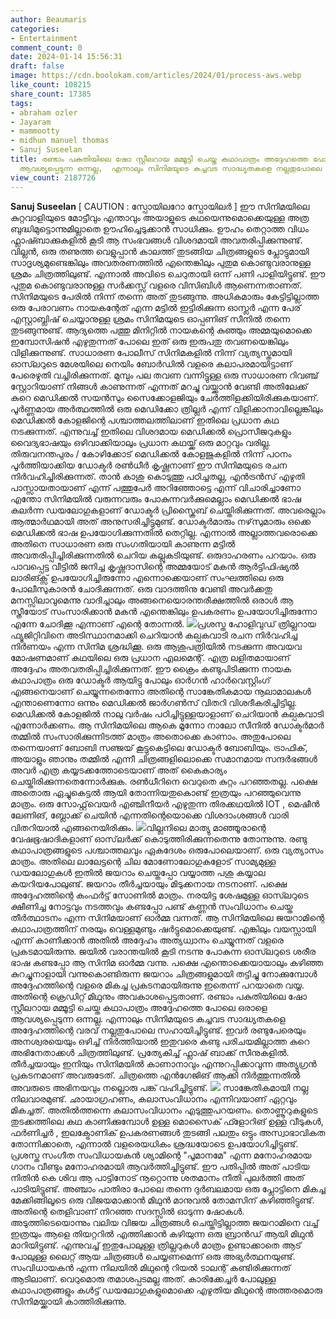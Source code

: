 ```yaml
---
author: Beaumaris
categories:
- Entertainment
comment_count: 0
date: 2024-01-14 15:56:31
draft: false
image: https://cdn.boolokam.com/articles/2024/01/process-aws.webp
like_count: 108215
share_count: 17385
tags:
- abraham ozler
- Jayaram
- mammootty
- midhun manuel thomas
- Sanuj Suseelan
title: രണ്ടാം പകുതിയിലെ ഷോ സ്റ്റീലറായ മമ്മൂട്ടി ചെയ്ത കഥാപാത്രം അദ്ദേഹത്തെ പോലെ ഒരാളെ
  ആവശ്യപ്പെടുന്ന ഒന്നല്ല,  എന്നാലും സിനിമയുടെ കച്ചവട സാദ്ധ്യതകളെ നല്ലതുപോലെ സഹായിച്ചിട്ടുണ്ട്
view_count: 2187726
---
```


**Sanuj Suseelan** [ CAUTION : സ്പോയിലറോ സ്പോയിലർ ] ഈ സിനിമയിലെ കുറ്റവാളിയുടെ മോട്ടീവും എന്താവും അയാളുടെ കഥയെന്നുമൊക്കെയുള്ള അത്ര ബുദ്ധിമുട്ടൊന്നുമില്ലാതെ ഊഹിച്ചെടുക്കാൻ സാധിക്കും. ഊഹം തെറ്റാത്ത വിധം ഫ്ലാഷ്ബാക്കുകളിൽ കൂടി ആ സംഭവങ്ങൾ വിശദമായി അവതരിപ്പിക്കുന്നുണ്ട്. വില്ലൻ, ഒരു തണുത്ത വെളുപ്പാൻ കാലത്ത് തുടങ്ങിയ ചിത്രങ്ങളുടെ പ്ലോട്ടുമായി സാദൃശ്യമുണ്ടെങ്കിലും അവതരണത്തിൽ എന്തെങ്കിലും പുതുമ കൊണ്ടുവരാനുള്ള ശ്രമം ചിത്രത്തിലുണ്ട്. എന്നാൽ അവിടെ ചെറുതായി ഒന്ന് പണി പാളിയിട്ടുണ്ട്. ഈ പുതുമ കൊണ്ടുവരാനുള്ള സർക്കസ്സ് വളരെ വിസിബിൾ ആണെന്നതാണത്. സിനിമയുടെ പേരിൽ നിന്ന് തന്നെ അത് തുടങ്ങുന്നു. അധികമാരും കേട്ടിട്ടില്ലാത്ത ഒരു പേരാവണം നായകന്റേത് എന്ന മട്ടിൽ ഇട്ടിരിക്കുന്ന ഓസ്ലർ എന്ന പേര് എസ്റ്റാബ്ലിഷ്‌ ചെയ്യാനുള്ള ശ്രമം സിനിമയുടെ ഓപ്പണിങ് സീനിൽ തന്നെ തുടങ്ങുന്നുണ്ട്. ആദ്യത്തെ പത്തു മിനിറ്റിൽ നായകന്റെ കുഞ്ഞും അമ്മയുമൊക്കെ ഇമ്പോസിഷൻ എഴുതുന്നത് പോലെ ഇത് ഒരു ഇരുപതു തവണയെങ്കിലും വിളിക്കുന്നുണ്ട്. സാധാരണ പോലീസ് സിനിമകളിൽ നിന്ന് വ്യത്യസ്തമായി ഓസ്‍ലറുടെ മേശയിലെ നെയിം ബോർഡിൽ വളരെ കലാപരമായിട്ടാണ് പേരെഴുതി വച്ചിരിക്കുന്നത്. മുമ്പും പല തവണ വന്നിട്ടുള്ള ഒരു സാധാരണ റിവഞ്ച് സ്റ്റോറിയാണ് നിങ്ങൾ കാണുന്നത് എന്നത് മറച്ചു വയ്ക്കാൻ വേണ്ടി അതിലേക്ക് കുറെ മെഡിക്കൽ സയൻസും സൈക്കോളജിയും ചേർത്തിളക്കിയിരിക്കുകയാണ്. പൂർണ്ണമായ അർത്ഥത്തിൽ ഒരു മെഡിക്കോ ത്രില്ലർ എന്ന് വിളിക്കാനാവില്ലെങ്കിലും മെഡിക്കൽ കോളജിന്റെ പശ്ചാത്തലത്തിലാണ് ഇതിലെ പ്രധാന കഥ നടക്കുന്നത്. എന്നുവച്ച് ഇതിലെ വിശദമായ മെഡിക്കൽ പ്രൊസീജറുകളും വൈദ്യഭാഷയും ഒഴിവാക്കിയാലും പ്രധാന കഥയ്ക്ക് ഒരു മാറ്റവും വരില്ല. തിരുവനന്തപുരം / കോഴിക്കോട് മെഡിക്കൽ കോളജുകളിൽ നിന്ന് പഠനം പൂർത്തിയാക്കിയ ഡോക്ടർ രൺധീർ കൃഷ്ണനാണ് ഈ സിനിമയുടെ രചന നിർവഹിച്ചിരിക്കുന്നത്. താൻ കാശു കൊടുത്തു പഠിച്ചതല്ല, എൻട്രൻസ് എഴുതി പാസ്സായതായാണ് എന്ന് പത്തുപേർ അറിഞ്ഞോട്ടെ എന്ന് വിചാരിച്ചാണോ എന്തോ സിനിമയിൽ വരുന്നവരും പോകുന്നവർക്കുമെല്ലാം മെഡിക്കൽ ഭാഷ കലർന്ന ഡയലോഗുകളാണ് ഡോക്ടർ പ്രിസ്ക്രൈബ് ചെയ്തിരിക്കുന്നത്. അവരെല്ലാം ആത്മാർഥമായി അത് അനുസരിച്ചിട്ടുമുണ്ട്. ഡോക്ടർമാരും നഴ്‌സുമാരും ഒക്കെ മെഡിക്കൽ ഭാഷ ഉപയോഗിക്കുന്നതിൽ തെറ്റില്ല. എന്നാൽ അല്ലാത്തവരൊക്കെ അതിനെ സാധാരണ ഒരു സംഗതിയായി കാണുന്ന മട്ടിൽ അവതരിപ്പിച്ചിരിക്കുന്നതിൽ ചെറിയ കല്ലുകടിയുണ്ട്. ഒരുദാഹരണം പറയാം. ഒരു പാവപ്പെട്ട വീട്ടിൽ ജനിച്ച കൃഷ്ണദാസിന്റെ അമ്മയോട് മകൻ ആർട്ടിഫിഷ്യൽ ലാരിങ്ക്സ് ഉപയോഗിച്ചിരുന്നോ എന്നൊക്കെയാണ് സംഘത്തിലെ ഒരു പോലീസുകാരൻ ചോദിക്കുന്നത്. ഒരു വാദത്തിനു വേണ്ടി അവർക്കതു മനസ്സിലാവുമെന്നു വാദിച്ചാലും അങ്ങനെയൊരന്തരീക്ഷത്തിൽ ഒരാൾ ആ സ്ത്രീയോട് സംസാരിക്കാൻ മകൻ എന്തെങ്കിലും ഉപകരണം ഉപയോഗിച്ചിരുന്നോ എന്നേ ചോദിക്കൂ എന്നാണ് എന്റെ തോന്നൽ. ![](https://cdn.boolokam.com/articles/2024/01/process-aws.webp)പ്രശസ്ത ഹോളിവുഡ് ത്രില്ലറായ ഫ്യൂജിറ്റിവിനെ അടിസ്ഥാനമാക്കി ചെറിയാൻ കല്പകവാടി രചന നിർവഹിച്ച നിർണയം എന്ന സിനിമ ശ്രദ്ധിക്കൂ. ഒരു ആശുപത്രിയിൽ നടക്കുന്ന അവയവ മോഷണമാണ് കഥയിലെ ഒരു പ്രധാന എലമെന്റ്. എത്ര ലളിതമായാണ് അദ്ദേഹം അതവതരിപ്പിച്ചിരിക്കുന്നത്. ഈ ക്രൈം കണ്ടുപിടിക്കുന്ന നായക കഥാപാത്രം ഒരു ഡോക്ടർ ആയിട്ടു പോലും ഓർഗൻ ഹാർവെസ്റ്റിംഗ് എങ്ങനെയാണ് ചെയ്യുന്നതെന്നോ അതിന്റെ സാങ്കേതികമായ നൂലാമാലകൾ എന്താണെന്നോ ഒന്നും മെഡിക്കൽ ജാർഗൺസ് വിതറി വിശദീകരിച്ചിട്ടില്ല. മെഡിക്കൽ കോളജിൽ നാലു വർഷം പഠിച്ചിട്ടുള്ളയാളാണ് ചെറിയാൻ കല്പകവാടി എന്നോർക്കണം. ആ സിനിമയിലെ ആകെ മൂന്നോ നാലോ സീനിൽ ഡോക്ടർമാർ തമ്മിൽ സംസാരിക്കുന്നിടത്ത് മാത്രം അതൊക്കെ കാണാം. അതുപോലെ തന്നെയാണ് ബോബി സഞ്ജയ് കൂട്ടുകെട്ടിലെ ഡോക്ടർ ബോബിയും. ട്രാഫിക്, അയാളും ഞാനും തമ്മിൽ എന്നീ ചിത്രങ്ങളിലൊക്കെ സമാനമായ സന്ദർഭങ്ങൾ അവർ എത്ര കയ്യടക്കത്തോടെയാണ് അത് കൈകാര്യം ചെയ്തിരിക്കുന്നതെന്നോർക്കുക. രൺധീറിനെ വെറുതെ കുറ്റം പറഞ്ഞതല്ല. പക്ഷെ അതൊരു ഏച്ചുകെട്ടൽ ആയി തോന്നിയതുകൊണ്ട് ഇത്രയും പറഞ്ഞുവെന്നു മാത്രം. ഒരു സോഫ്റ്റ്‌വെയർ എഞ്ചിനീയർ എഴുതുന്ന തിരക്കഥയിൽ IOT , മെഷീൻ ലേണിങ്, ബ്ലോക്ക് ചെയിൻ എന്നതിന്റെയൊക്കെ വിശദാംശങ്ങൾ വാരി വിതറിയാൽ എങ്ങനെയിരിക്കും. ![](https://cdn.boolokam.com/articles/2024/01/WWFFF.jpg)വില്ലനിലെ മാത്യു മാഞ്ഞൂരാന്റെ വേഷഭൂഷാദികളാണ് ഓസ്‌ലർക്ക് കൊടുത്തിരിക്കുന്നതെന്നു തോന്നുന്നു. രണ്ടു കഥാപാത്രങ്ങളുടെ പശ്ചാത്തലവും ഏകദേശം ഒരുപോലെയാണ്. ഒരു വ്യത്യാസം മാത്രം. അതിലെ ലാലേട്ടന്റെ ചില മോണോലോഗുകളോട് സാമ്യമുള്ള ഡയലോഗുകൾ ഇതിൽ ജയറാം ചെയ്തപ്പോ വയ്യാത്ത പശു കയ്യാല കയറിയപോലുണ്ട്. ജയറാം തീർച്ചയായും മിടുക്കനായ നടനാണ്. പക്ഷെ അദ്ദേഹത്തിന്റെ കംഫർട്ട് സോണിൽ മാത്രം. നരയിട്ട ശേഷമുള്ള ഓസ്‍ലറുടെ ക്ഷീണിച്ച നോട്ടവും നടത്തവും കണ്ടപ്പോ പണ്ട് കണ്ണൻ സംവിധാനം ചെയ്ത തീർത്ഥാടനം എന്ന സിനിമയാണ് ഓർമ്മ വന്നത്. ആ സിനിമയിലെ ജയറാമിന്റെ കഥാപാത്രത്തിന് നരയും വെള്ളമുണ്ടും ഷർട്ടുമൊക്കെയുണ്ട്. എങ്കിലും വയസ്സായി എന്ന് കാണിക്കാൻ അതിൽ അദ്ദേഹം അത്യധ്വാനം ചെയ്യുന്നത് വളരെ പ്രകടമായിരുന്നു. ജയിൽ വരാന്തയിൽ കൂടി നടന്നു പോകുന്ന ഓസ്‍ലറുടെ ശരീര ഭാഷ കണ്ടപ്പോ ആ സിനിമ ഓർമ്മ വന്നു. പക്ഷെ എന്തൊക്കെയായാലും കഴിഞ്ഞ കുറച്ചുനാളായി വന്നുകൊണ്ടിരുന്ന ജയറാം ചിത്രങ്ങളുമായി തട്ടിച്ചു നോക്കുമ്പോൾ അദ്ദേഹത്തിന്റെ വളരെ മികച്ച പ്രകടനമായിരുന്നു ഇതെന്ന് പറയാതെ വയ്യ. അതിന്റെ ക്രെഡിറ്റ് മിഥുനും അവകാശപ്പെട്ടതാണ്. രണ്ടാം പകുതിയിലെ ഷോ സ്റ്റീലറായ മമ്മൂട്ടി ചെയ്ത കഥാപാത്രം അദ്ദേഹത്തെ പോലെ ഒരാളെ ആവശ്യപ്പെടുന്ന ഒന്നല്ല. എന്നാലും സിനിമയുടെ കച്ചവട സാദ്ധ്യതകളെ അദ്ദേഹത്തിന്റെ വരവ് നല്ലതുപോലെ സഹായിച്ചിട്ടുണ്ട്. ഇവർ രണ്ടുപേരെയും അനശ്വരയെയും ഒഴിച്ച് നിർത്തിയാൽ ഇതുവരെ കണ്ടു പരിചയമില്ലാത്ത കുറെ അഭിനേതാക്കൾ ചിത്രത്തിലുണ്ട്. പ്രത്യേകിച്ച് ഫ്ലാഷ് ബാക്ക് സീനുകളിൽ. തീർച്ചയായും ഇനിയും സിനിമയിൽ കാണാനാവും എന്നുറപ്പിക്കാവുന്ന അത്യുഗ്രൻ പ്രകടനമാണ് അവരുടേത്. ചിത്രത്തെ എൻഗേജിങ് ആക്കി നിർത്തുന്നതിൽ അവരുടെ അഭിനയവും നല്ലൊരു പങ്ക്‌ വഹിച്ചിട്ടുണ്ട്. ![](https://cdn.boolokam.com/articles/2024/01/DDDFFF.jpg) സാങ്കേതികമായി നല്ല നിലവാരമുണ്ട്. ഛായാഗ്രഹണം, കലാസംവിധാനം എന്നിവയാണ് ഏറ്റവും മികച്ചത്. അതിൽത്തന്നെ കലാസംവിധാനം എടുത്തുപറയണം. തൊണ്ണൂറുകളുടെ തുടക്കത്തിലെ കഥ കാണിക്കുമ്പോൾ ഉള്ള മൊസൈക് ഫ്ളോറിങ് ഉള്ള വീടുകൾ, ഫർണിച്ചർ , ഇലക്ട്രോണിക് ഉപകരണങ്ങൾ തുടങ്ങി പലതും ഒട്ടും അസ്വാഭാവികത തോന്നിക്കാതെ, എന്നാൽ വളരെയധികം ശ്രദ്ധയോടെ ഉപയോഗിച്ചിട്ടുണ്ട്. പ്രശസ്ത സംഗീത സംവിധായകൻ ശ്യാമിന്റെ "പൂമാനമേ" എന്ന മനോഹരമായ ഗാനം വീണ്ടും മനോഹരമായി ആവർത്തിച്ചിട്ടുണ്ട്. ഈ പതിപ്പിൽ അത് പാടിയ നിതിൻ കെ ശിവ ആ പാട്ടിനോട് നൂറ്റൊന്നു ശതമാനം നീതി പുലർത്തി അത് പാടിയിട്ടുണ്ട്. അഞ്ചാം പാതിരാ പോലെ തന്നെ ദുർബലമായ ഒരു പ്ലോട്ടിനെ മികച്ച മേക്കിങ്ങിലൂടെ ഒരു വിജയമാക്കാൻ മിഥുൻ മാനുവൽ തോമസിന് കഴിഞ്ഞിട്ടുണ്ട്. അതിന്റെ തെളിവാണ് നിറഞ്ഞ സദസ്സിൽ ഓടുന്ന ഷോകൾ. അടുത്തിടെയൊന്നും വലിയ വിജയ ചിത്രങ്ങൾ ചെയ്തിട്ടില്ലാത്ത ജയറാമിനെ വച്ച് ഇത്രയും ആളെ തിയറ്ററിൽ എത്തിക്കാൻ കഴിയുന്ന ഒരു ബ്രാൻഡ് ആയി മിഥുൻ മാറിയിട്ടുണ്ട്. എന്നുവച്ച് ഇതുപോലുള്ള ത്രില്ലറുകൾ മാത്രം ഉണ്ടാക്കാതെ ആട് പോലുള്ള ലൈറ്റ് ആയ ചിത്രങ്ങൾ ചെയ്യണമെന്ന് ഒരു അഭ്യർത്ഥനയുണ്ട്. സംവിധായകൻ എന്ന നിലയിൽ മിഥുന്റെ റിയൽ ടാലന്റ് കണ്ടിരിക്കുന്നത് ആടിലാണ്. വെറുമൊരു തമാശപ്പടമല്ല അത്. കാരിക്കേച്ചർ പോലുള്ള കഥാപാത്രങ്ങളും കൾട്ട് ഡയലോഗുകളുമൊക്കെ എഴുതിയ മിഥുന്റെ അത്തരമൊരു സിനിമയ്ക്കായി കാത്തിരിക്കുന്നു.